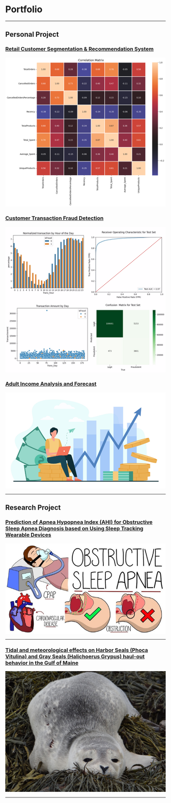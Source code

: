 # Portfolio

---

## Personal Project
### [Retail Customer Segmentation & Recommendation System](https://github.com/giauyen123/Customer-Segmenation-and-Recommendation-System)
<img src="cusSeg.png"/>

### [Customer Transaction Fraud Detection](https://github.com/giauyen123/Customer-Segmenation-and-Recommendation-System)
<img src="fraud_detection.jpg"/>

### [Adult Income Analysis and Forecast](https://rpubs.com/giauyen123/1070743)
<img src="adultincome.png"/>

---
## Research Project

### [Prediction of Apnea Hypopnea Index (AHI) for Obstructive Sleep Apnea Diagnosis based on Using Sleep Tracking Wearable Devices](/researchposter.pdf)
<img src="osa.jpg"/>

---

### [Tidal and meteorological effects on Harbor Seals (Phoca Vitulina) and Gray Seals (Halichoerus Grypus) haul-out behavior in the Gulf of Maine](/sealanalysis.pdf)
<img src="seal.jpg"/>

---
